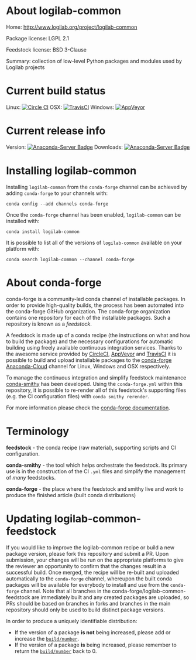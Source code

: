 About logilab-common
====================

Home: http://www.logilab.org/project/logilab-common

Package license: LGPL 2.1

Feedstock license: BSD 3-Clause

Summary: collection of low-level Python packages and modules used by Logilab projects



Current build status
====================

Linux: [![Circle CI](https://circleci.com/gh/conda-forge/logilab-common-feedstock.svg?style=shield)](https://circleci.com/gh/conda-forge/logilab-common-feedstock)
OSX: [![TravisCI](https://travis-ci.org/conda-forge/logilab-common-feedstock.svg?branch=master)](https://travis-ci.org/conda-forge/logilab-common-feedstock)
Windows: [![AppVeyor](https://ci.appveyor.com/api/projects/status/github/conda-forge/logilab-common-feedstock?svg=True)](https://ci.appveyor.com/project/conda-forge/logilab-common-feedstock/branch/master)

Current release info
====================
Version: [![Anaconda-Server Badge](https://anaconda.org/conda-forge/logilab-common/badges/version.svg)](https://anaconda.org/conda-forge/logilab-common)
Downloads: [![Anaconda-Server Badge](https://anaconda.org/conda-forge/logilab-common/badges/downloads.svg)](https://anaconda.org/conda-forge/logilab-common)

Installing logilab-common
=========================

Installing `logilab-common` from the `conda-forge` channel can be achieved by adding `conda-forge` to your channels with:

```
conda config --add channels conda-forge
```

Once the `conda-forge` channel has been enabled, `logilab-common` can be installed with:

```
conda install logilab-common
```

It is possible to list all of the versions of `logilab-common` available on your platform with:

```
conda search logilab-common --channel conda-forge
```


About conda-forge
=================

conda-forge is a community-led conda channel of installable packages.
In order to provide high-quality builds, the process has been automated into the
conda-forge GitHub organization. The conda-forge organization contains one repository
for each of the installable packages. Such a repository is known as a *feedstock*.

A feedstock is made up of a conda recipe (the instructions on what and how to build
the package) and the necessary configurations for automatic building using freely
available continuous integration services. Thanks to the awesome service provided by
[CircleCI](https://circleci.com/), [AppVeyor](http://www.appveyor.com/)
and [TravisCI](https://travis-ci.org/) it is possible to build and upload installable
packages to the [conda-forge](https://anaconda.org/conda-forge)
[Anaconda-Cloud](http://docs.anaconda.org/) channel for Linux, Windows and OSX respectively.

To manage the continuous integration and simplify feedstock maintenance
[conda-smithy](http://github.com/conda-forge/conda-smithy) has been developed.
Using the ``conda-forge.yml`` within this repository, it is possible to re-render all of
this feedstock's supporting files (e.g. the CI configuration files) with ``conda smithy rerender``.

For more information please check the [conda-forge documentation](https://conda-forge.org/docs/).

Terminology
===========

**feedstock** - the conda recipe (raw material), supporting scripts and CI configuration.

**conda-smithy** - the tool which helps orchestrate the feedstock.
                   Its primary use is in the construction of the CI ``.yml`` files
                   and simplify the management of *many* feedstocks.

**conda-forge** - the place where the feedstock and smithy live and work to
                  produce the finished article (built conda distributions)


Updating logilab-common-feedstock
=================================

If you would like to improve the logilab-common recipe or build a new
package version, please fork this repository and submit a PR. Upon submission,
your changes will be run on the appropriate platforms to give the reviewer an
opportunity to confirm that the changes result in a successful build. Once
merged, the recipe will be re-built and uploaded automatically to the
`conda-forge` channel, whereupon the built conda packages will be available for
everybody to install and use from the `conda-forge` channel.
Note that all branches in the conda-forge/logilab-common-feedstock are
immediately built and any created packages are uploaded, so PRs should be based
on branches in forks and branches in the main repository should only be used to
build distinct package versions.

In order to produce a uniquely identifiable distribution:
 * If the version of a package **is not** being increased, please add or increase
   the [``build/number``](http://conda.pydata.org/docs/building/meta-yaml.html#build-number-and-string).
 * If the version of a package **is** being increased, please remember to return
   the [``build/number``](http://conda.pydata.org/docs/building/meta-yaml.html#build-number-and-string)
   back to 0.